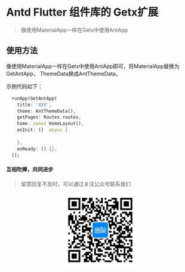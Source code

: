 # Antd Flutter 组件库的 Getx扩展
> 像使用MaterialApp一样在Getx中使用AntApp

## 使用方法
像使用MaterialApp一样在Getx中使用AntApp即可，将MaterialApp替换为GetAntApp，
ThemeData换成AntThemeData。

示例代码如下：
```dart
  runApp(GetAntApp(
    title: 'XXX',
    theme: AntThemeData(),
    getPages: Routes.routes,
    home: const HomeLayout(),
    onInit: ()  async {

    },
    onReady: () {},
  ));
```

#### 互相吹捧，共同进步
> 留意回复不及时，可以通过关注公众号联系我们
<div style="width: 100%;text-align: center;">
   <img src="images/shuque_wx.jpg" width="200px" alt="">
</div>
